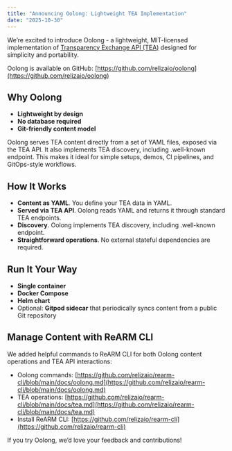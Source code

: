 ```yaml
---
title: "Announcing Oolong: Lightweight TEA Implementation"
date: "2025-10-30"
---
```


We’re excited to introduce Oolong - a lightweight, MIT-licensed implementation of [Transparency Exchange API (TEA)](https://github.com/CycloneDX/transparency-exchange-api) designed for simplicity and portability.

Oolong is available on GitHub: [https://github.com/relizaio/oolong](https://github.com/relizaio/oolong)

## Why Oolong

- **Lightweight by design**
- **No database required**
- **Git-friendly content model**

Oolong serves TEA content directly from a set of YAML files, exposed via the TEA API. It also implements TEA discovery, including .well-known endpoint. This makes it ideal for simple setups, demos, CI pipelines, and GitOps-style workflows.

## How It Works

- **Content as YAML**. You define your TEA data in YAML.
- **Served via TEA API**. Oolong reads YAML and returns it through standard TEA endpoints.
- **Discovery**. Oolong implements TEA discovery, including .well-known endpoint.
- **Straightforward operations**. No external stateful dependencies are required.

## Run It Your Way

- **Single container**
- **Docker Compose**
- **Helm chart**
- Optional: **Gitpod sidecar** that periodically syncs content from a public Git repository

## Manage Content with ReARM CLI

We added helpful commands to ReARM CLI for both Oolong content operations and TEA API interactions:

- Oolong commands: [https://github.com/relizaio/rearm-cli/blob/main/docs/oolong.md](https://github.com/relizaio/rearm-cli/blob/main/docs/oolong.md)
- TEA operations: [https://github.com/relizaio/rearm-cli/blob/main/docs/tea.md](https://github.com/relizaio/rearm-cli/blob/main/docs/tea.md)
- Install ReARM CLI: [https://github.com/relizaio/rearm-cli](https://github.com/relizaio/rearm-cli)

If you try Oolong, we’d love your feedback and contributions!